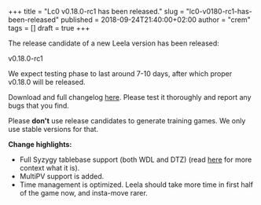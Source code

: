 +++
title = "Lc0 v0.18.0-rc1 has been released."
slug = "lc0-v0180-rc1-has-been-released"
published = 2018-09-24T21:40:00+02:00
author = "crem"
tags = []
draft = true
+++

The release candidate of a new Leela version has been released:  
  
v0.18.0-rc1  
  
We expect testing phase to last around 7-10 days, after which proper v0.18.0
will be released.  
  
Download and full changelog
[here](https://github.com/LeelaChessZero/lc0/releases/tag/v0.18.0-rc1). Please
test it thoroughly and report any bugs that you find.  
  
Please **don't** use release candidates to generate training games. We only
use stable versions for that.  
  
 **Change highlights:**  
  

  * Full Syzygy tablebase support (both WDL and DTZ) (read [here](http://blog.lczero.org/2018/08/tablebase-support-and-leela-weirdness.html) for more context what it is).
  * MultiPV support is added.
  * Time management is optimized. Leela should take more time in first half of the game now, and insta-move rarer.
